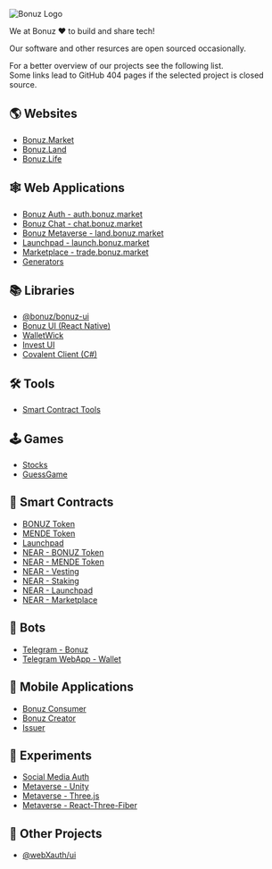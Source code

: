 ![Bonuz Logo](https://bonuz.market/assets2/logo/bonuz.webp)

We at Bonuz ❤️ to build and share tech!

Our software and other resurces are open sourced occasionally.

For a better overview of our projects see the following list.\
Some links lead to GitHub 404 pages if the selected project is closed source.

🌎 Websites
---
- [Bonuz.Market](https://github.com/bonuz-market/bonuz-market)
- [Bonuz.Land](https://github.com/bonuz-market/bonuz-land)
- [Bonuz.Life](https://github.com/bonuz-market/bonuz-life)

🕸 Web Applications
---
- [Bonuz Auth - auth.bonuz.market](https://github.com/bonuz-market/auth-bonuz-market)
- [Bonuz Chat - chat.bonuz.market](https://github.com/bonuz-market/chat-bonuz-market)
- [Bonuz Metaverse - land.bonuz.market](https://github.com/bonuz-market/bonuz-land-nextjs-ts)
- [Launchpad - launch.bonuz.market](https://github.com/bonuz-market/launchpad_web-app)
- [Marketplace - trade.bonuz.market](https://github.com/bonuz-market/marketplace-webapp)
- [Generators](https://github.com/bonuz-market/generators)

📚 Libraries
---
- [@bonuz/bonuz-ui](https://github.com/bonuz-market/bonuz-ui)
- [Bonuz UI (React Native)](https://github.com/bonuz-market/bonuz-ui_react-native)
- [WalletWick](https://github.com/bonuz-market/WalletWick)
- [Invest UI](https://github.com/bonuz-market/invest-ui)
- [Covalent Client (C#)](https://github.com/bonuz-market/covalent)

🛠 Tools
---
- [Smart Contract Tools](https://github.com/bonuz-market/smart-contract-tools)

🕹 Games
---
- [Stocks](https://github.com/bonuz-market/StocksGame)
- [GuessGame](https://github.com/bonuz-market/guessgame-ai)

📄 Smart Contracts
---
- [BONUZ Token](https://github.com/bonuz-market/token)
- [MENDE Token](https://github.com/bonuz-market/MendeToken)
- [Launchpad](https://github.com/bonuz-market/launchpad-smart-contract)
- [NEAR - BONUZ Token](https://github.com/bonuz-market/near-bonuz-token-smart-contract)
- [NEAR - MENDE Token](https://github.com/bonuz-market/near-mende-smart-contract)
- [NEAR - Vesting](https://github.com/bonuz-market/near-vesting-smart-contract)
- [NEAR - Staking](https://github.com/bonuz-market/near-staking-smart-contract)
- [NEAR - Launchpad](https://github.com/bonuz-market/near-launchpad-smart-contract)
- [NEAR - Marketplace](https://github.com/bonuz-market/near-marketplace-smart-contract)

🤖 Bots
---
- [Telegram - Bonuz](https://github.com/bonuz-market/bot-telegram)
- [Telegram WebApp - Wallet](https://github.com/bonuz-market/bot-telegram-webapp)

📱 Mobile Applications
---
- [Bonuz Consumer](https://github.com/bonuz-market/bonuz-app)
- [Bonuz Creator](https://github.com/bonuz-market/creator-portal_mobile-app)
- [Issuer](https://github.com/bonuz-market/app-issuer)

🧪 Experiments
---
- [Social Media Auth](https://github.com/bonuz-market/social-media-auth-prototype)
- [Metaverse - Unity](https://github.com/bonuz-market/bonuz-land-unity)
- [Metaverse - Three.js](https://github.com/bonuz-market/bonuz-land-threejs)
- [Metaverse - React-Three-Fiber](https://github.com/bonuz-market/bonuz-land-react-three-fiber)

💼 Other Projects
---
- [@webXauth/ui](https://github.com/webXauth/webXauth-ui)
